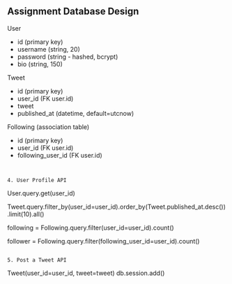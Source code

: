 ## Assignment Database Design

User
- id (primary key)
- username (string, 20)
- password (string - hashed, bcrypt)
- bio (string, 150)


Tweet
- id (primary key)
- user_id (FK user.id)
- tweet
- published_at (datetime, default=utcnow)


Following (association table)
- id (primary key)
- user_id (FK user.id)
- following_user_id (FK user.id)



```


4. User Profile API
```
User.query.get(user_id)

Tweet.query.filter_by(user_id=user_id).order_by(Tweet.published_at.desc()).limit(10).all()

following = Following.query.filter(user_id=user_id).count()

follower = Following.query.filter(following_user_id=user_id).count()
```

5. Post a Tweet API
```
Tweet(user_id=user_id, tweet=tweet)
db.session.add()
```
